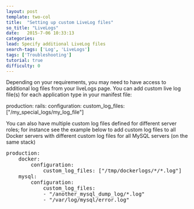 ```yaml
---
layout: post
template: two-col
title:  "Setting up custom LiveLog files"
so_title: "LiveLogs"
date:   2015-7-06 10:33:13
categories:
lead: Specify additional LiveLog files
search-tags: ['Log', 'LiveLogs']
tags: ['Troubleshooting']
tutorial: true
difficulty: 0
---
```


Depending on your requirements, you may need to have access to additional log files from your liveLogs page. You can add custom live log file(s) for each application type in your manifest file:

<div class="notice>
        <h3>Note</h3>
        <p>Server log file paths changes are calculated after each deployment, so if you change your logs in your manifest, be sure to redeploy in order to see them on the LiveLogs page.</p>
</div>


<pre class="prettyprint">
production:   
    rails:
        configuration:
            custom_log_files: ["/my_special_logs/my_log_file"]                       
</pre>

You can also have multiple custom log files defined for different server roles; for instance see the example below to add custom log files to all Docker servers with different custom log files for all MySQL servers (on the same stack)

<pre class="prettyprint">
production:   
    docker:
        configuration:
            custom_log_files: ["/tmp/dockerlogs/*/*.log"]
    mysql:                    
        configuration:
            custom_log_files:
            - "/another_mysql_dump_log/*.log"
            - "/var/log/mysql/error.log"
</pre>